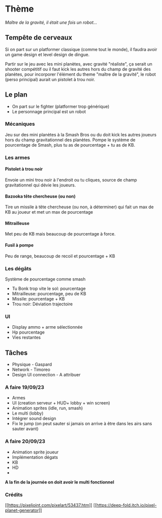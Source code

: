 
# Thème

*Maître de la gravité, il était une fois un robot...*

## Tempête de cerveaux

Si on part sur un platformer classique (comme tout le monde), il faudra avoir un game design et level design de dingue.

Partir sur le jeu avec les mini planètes, avec gravité "réaliste", ça serait un shooter compétitif ou il faut kick les autres hors du champ de gravité des planètes, pour incorporer l'élément du theme "maître de la gravité", le robot (perso principal) aurait un pistolet à trou noir.

## Le plan

- On part sur le fighter (platformer trop générique)
- Le personnage principal est un robot


### Mécaniques

Jeu sur des mini planètes à la Smash Bros ou du doit kick les autres joueurs hors du champ gravitationnel des planètes. Pompe le système de pourcentage de Smash, plus tu as de pourcentage + tu as de KB.

### Les armes

#### Pistolet à trou noir

Envoie un mini trou noir à l'endroit ou tu cliques, source de champ gravitationnel qui dévie les joueurs.

#### Bazooka tête chercheuse (ou non)

Tire un missile à tête chercheuse (ou non, à déterminer) qui fait un max de KB au joueur et met un max de pourcentage
#### Mitrailleuse

Met peu de KB mais beaucoup de pourcentage à force.

#### Fusil à pompe

Peu de range, beaucoup de recoil et pourcentage + KB

### Les dégâts

Système de pourcentage comme smash

- Tu Bonk trop vite le sol: pourcentage 
- Mitrailleuse: pourcentage, peu de KB
- Missile: pourcentage + KB
- Trou noir: Déviation trajectoire

### UI

- Display ammo + arme sélectionnée
- Hp pourcentage
- Vies restantes

## Tâches

- Physique - Gaspard
- Network - Timoreo
- Design UI connection - A attribuer

### A faire  19/09/23
- Armes
- UI (creation serveur + HUD+ lobby + win screen)
- Animation sprites (idle, run, smash)
- Le multi (lobby)
- Intégrer sound design
- Fix le jump (on peut sauter si jamais on arrive à être dans les airs sans sauter avant)

### A faire 20/09/23

- Animation sprite joueur
- Implémentation dégats
- KB
- HD
- 

**A la fin de la journée on doit avoir le multi fonctionnel**

### Crédits

[[https://pixeljoint.com/pixelart/53437.htm]]
[[https://deep-fold.itch.io/pixel-planet-generator]]